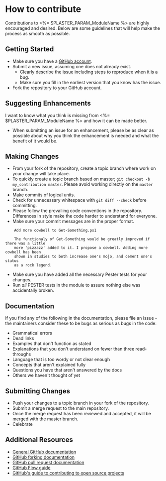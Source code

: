 # How to contribute

Contributions to <%= $PLASTER_PARAM_ModuleName %> are highly encouraged and desired.
Below are some guidelines that will help make the process as smooth as possible.

## Getting Started

* Make sure you have a [GitHub account](https://github.com/users/sign_in).
* Submit a new issue, assuming one does not already exist.
  * Clearly describe the issue including steps to reproduce when it is a bug.
  * Make sure you fill in the earliest version that you know has the issue.
* Fork the repository to your GitHub account.

## Suggesting Enhancements

I want to know what you think is missing from <%= $PLASTER_PARAM_ModuleName %> and how it can be made better.

* When submitting an issue for an enhancement, please be as clear as possible about why you think the enhancement is needed and what the benefit of it would be.

## Making Changes

* From your fork of the repository, create a topic branch where work on your change will take place.
* To quickly create a topic branch based on master; `git checkout -b my_contribution master`.
Please avoid working directly on the `master` branch.
* Make commits of logical units.
* Check for unnecessary whitespace with `git diff --check` before committing.
* Please follow the prevailing code conventions in the repository.
Differences in style make the code harder to understand for everyone.
* Make sure your commit messages are in the proper format.

```text
    Add more cowbell to Get-Something.ps1

    The functionaly of Get-Something would be greatly improved if there was a little
    more 'pizzazz' added to it. I propose a cowbell. Adding more cowbell has been
    shown in studies to both increase one's mojo, and cement one's status
    as a rock legend.
```

* Make sure you have added all the necessary Pester tests for your changes.
* Run _all_ PESTER tests in the module to assure nothing else was accidentally broken.

## Documentation

If you find any of the following in the documentation, please file an issue - the maintainers consider these to be bugs as serious as bugs in the code:

* Grammatical errors
* Dead links
* Examples that don't function as stated
* Explanations that you don't understand on fewer than three read-throughs
* Language that is too wordy or not clear enough
* Concepts that aren't explained fully
* Questions you have that aren't answered by the docs
* Others we haven't thought of yet

## Submitting Changes

* Push your changes to a topic branch in your fork of the repository.
* Submit a merge request to the main repository.
* Once the merge request has been reviewed and accepted, it will be merged with the master branch.
* Celebrate

## Additional Resources

* [General GitHub documentation](https://help.github.com/)
* [GitHub forking documentation](https://guides.github.com/activities/forking/)
* [GitHub pull request documentation](https://help.github.com/send-pull-requests/)
* [GitHub Flow guide](https://guides.github.com/introduction/flow/)
* [GitHub's guide to contributing to open source projects](https://guides.github.com/activities/contributing-to-open-source/)